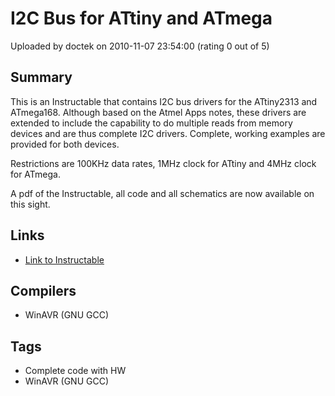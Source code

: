 # I2C Bus for ATtiny and ATmega

Uploaded by doctek on 2010-11-07 23:54:00 (rating 0 out of 5)

## Summary

This is an Instructable that contains I2C bus drivers for the ATtiny2313 and ATmega168. Although based on the Atmel Apps notes, these drivers are extended to include the capability to do multiple reads from memory devices and are thus complete I2C drivers. Complete, working examples are provided for both devices. 


Restrictions are 100KHz data rates, 1MHz clock for ATtiny and 4MHz clock for ATmega.


A pdf of the Instructable, all code and all schematics are now available on this sight.

## Links

- [Link to Instructable](http://www.instructables.com/id/I2C_Bus_for_ATtiny_and_ATmega/)

## Compilers

- WinAVR (GNU GCC)

## Tags

- Complete code with HW
- WinAVR (GNU GCC)
